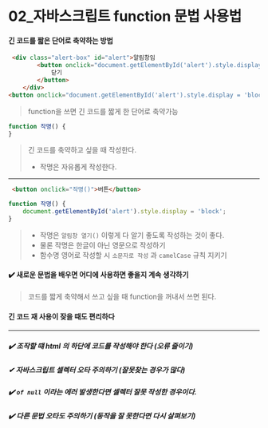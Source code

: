 # 02_자바스크립트 function 문법 사용법

#### 긴 코드를 짧은 단어로 축약하는 방법

```html
 <div class="alert-box" id="alert">알림창임 
        <button onclick="document.getElementById('alert').style.display = 'none';" >
            닫기
        </button>
    </div>
<button onclick="document.getElementById('alert').style.display = 'block';">버튼</button>
```

> function을 쓰면 긴 코드를 짧게 한 단어로 축약가능 



```javascript
function 작명() {
}
```

> 긴 코드를 축약하고 싶을 때 작성한다. 
>
> * 작명은 자유롭게 작성한다. 



---



```html
 <button onclick="작명()">버튼</button>
```

```javascript
function 작명() {
	document.getElementById('alert').style.display = 'block';
}
```

> * 작명은 `알림창 열기()` 이렇게 다 알기 좋도록 작성하는 것이 좋다. 
> * 물론 작명은 한글이 아닌 영문으로 작성하기 
> * 함수명 영어로 작성할 시 `소문자로 작성` 과 `camelCase`  규칙 지키기



####  ✔️ 새로운 문법을 배우면 어디에 사용하면 좋을지 계속 생각하기 

> 코드를 짧게 축약해서 쓰고 싶을 때 function을 꺼내서 쓰면 된다. 

#### 긴 코드 재 사용이 잦을 때도 편리하다 



---



##### ✔️ 조작할 떄 html 의 하단에 코드를 작성해야 한다 (오류 줄이기)

##### ✔ 자바스크립트 셀렉터 오타 주의하기 (잘못찾는 경우가 많다)

##### ✔️ `of null` 이라는 에러 발생한다면 셀렉터 잘못 작성한 경우이다.

##### ✔️ 다른 문법 오타도 주의하기 (동작을 잘 못한다면 다시 살펴보기)




